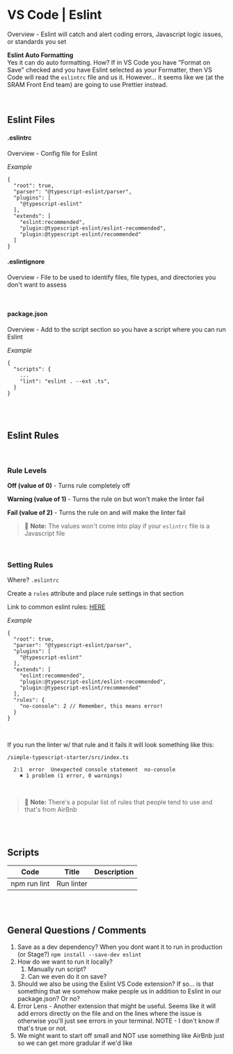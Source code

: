 # VS Code | Eslint

Overview - Eslint will catch and alert coding errors, Javascript logic issues, or standards you set

**Eslint Auto Formatting**  
Yes it can do auto formatting. How? If in VS Code you have "Format on Save" checked and you have Eslint selected as your Formatter, then VS Code will read the `eslintrc` file and us it. However... it seems like we (at the SRAM Front End team) are going to use Prettier instead.

<br>

## Eslint Files

#### .eslintrc

Overview - Config file for Eslint

_Example_

```
{
  "root": true,
  "parser": "@typescript-eslint/parser",
  "plugins": [
    "@typescript-eslint"
  ],
  "extends": [
    "eslint:recommended",
    "plugin:@typescript-eslint/eslint-recommended",
    "plugin:@typescript-eslint/recommended"
  ]
}
```

#### .eslintignore

Overview - File to be used to identify files, file types, and directories you don't want to assess

<br>

#### package.json

Overview - Add to the script section so you have a script where you can run Eslint

_Example_

```
{
  "scripts": {
    ...
    "lint": "eslint . --ext .ts",
  }
}
```

<br><br>

## Eslint Rules


<br>

### Rule Levels

**Off (value of 0)** - Turns rule completely off  

**Warning (value of 1)** - Turns the rule on but won't make the linter fail

**Fail (value of 2)** - Turns the rule on and will make the linter fail

> :memo: **Note:** The values won't come into play if your `eslintrc` file is a Javascript file

<br>

### Setting Rules

Where? `.eslintrc`

Create a `rules` attribute and place rule settings in that section  

Link to common eslint rules:    [HERE](https://eslint.org/docs/latest/rules/)

_Example_
```
{
  "root": true,
  "parser": "@typescript-eslint/parser",
  "plugins": [
    "@typescript-eslint"
  ],
  "extends": [
    "eslint:recommended",
    "plugin:@typescript-eslint/eslint-recommended",
    "plugin:@typescript-eslint/recommended"
  ],
  "rules": { 
    "no-console": 2 // Remember, this means error!
  }
}
```
<br>

If you run the linter w/ that rule and it fails it will look something like this:  
```
/simple-typescript-starter/src/index.ts

  2:1  error  Unexpected console statement  no-console
    ✖ 1 problem (1 error, 0 warnings) 
```
<br>

> :memo: **Note:** There's a popular list of rules that people tend to use and that's from AirBnb

<br><br>

## Scripts

| Code         | Title      | Description |
| ------------ | ---------- | ----------- |
| npm run lint | Run linter |             |


<br><br>

## General Questions / Comments

1. Save as a dev dependency? When you dont want it to run in production (or Stage?) `npm install --save-dev eslint`
1. How do we want to run it locally? 
    1. Manually run script?
    1. Can we even do it on save?
1. Should we also be using the Eslint VS Code extension? If so... is that something that we somehow make people us in addition to Eslint in our package.json? Or no?
1. Error Lens - Another extension that might be useful. Seems like it will add errors directly on the file and on the lines where the issue is otherwise you'll just see errors in your terminal. NOTE - I don't know if that's true or not.
1. We might want to start off small and NOT use something like AirBnb just so we can get more gradular if we'd like
